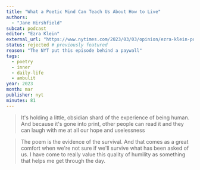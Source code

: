 ```yaml
---
title: "What a Poetic Mind Can Teach Us About How to Live"
authors:
  - "Jane Hirshfield"
subcat: podcast
editor: "Ezra Klein"
external_url: "https://www.nytimes.com/2023/03/03/opinion/ezra-klein-podcast-jane-hirshfield.html"
status: rejected # previously featured
reason: "The NYT put this episode behind a paywall"
tags:
  - poetry
  - inner
  - daily-life
  - ambulit
year: 2023
month: mar
publisher: nyt
minutes: 81
---
```


> It's holding a little, obsidian shard of the experience of being human. And because it's gone into print, other people can read it and they can laugh with me at all our hope and uselessness

> The poem is the evidence of the survival. And that comes as a great comfort when we're not sure if we'll survive what has been asked of us.
> I have come to really value this quality of humility as something that helps me get through the day.
